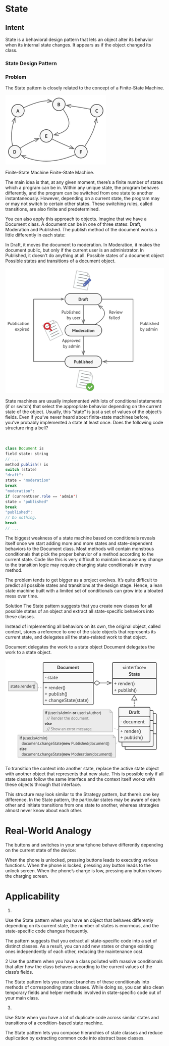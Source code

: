 # State
## Intent
State is a behavioral design pattern that lets an object alter its behavior when its internal state changes. It appears as if the object changed its class.

### State Design Pattern
### Problem
The State pattern is closely related to the concept of a Finite-State Machine.

![img.png](img.png)

Finite-State Machine
Finite-State Machine.

The main idea is that, at any given moment, there’s a finite number of states which a program can be in. Within any unique state, the program behaves differently, and the program can be switched from one state to another instantaneously. However, depending on a current state, the program may or may not switch to certain other states. These switching rules, called transitions, are also finite and predetermined.

You can also apply this approach to objects. Imagine that we have a Document class. A document can be in one of three states: Draft, Moderation and Published. The publish method of the document works a little differently in each state:

In Draft, it moves the document to moderation.
In Moderation, it makes the document public, but only if the current user is an administrator.
In Published, it doesn’t do anything at all.
Possible states of a document object
Possible states and transitions of a document object.

![img_1.png](img_1.png)

State machines are usually implemented with lots of conditional statements (if or switch) that select the appropriate behavior depending on the current state of the object. Usually, this “state” is just a set of values of the object’s fields. Even if you’ve never heard about finite-state machines before, you’ve probably implemented a state at least once. Does the following code structure ring a bell?

```java


class Document is
field state: string
// ...
method publish() is
switch (state)
"draft":
state = "moderation"
break
"moderation":
if (currentUser.role == 'admin')
state = "published"
break
"published":
// Do nothing.
break
// ...
```
The biggest weakness of a state machine based on conditionals reveals itself once we start adding more and more states and state-dependent behaviors to the Document class. Most methods will contain monstrous conditionals that pick the proper behavior of a method according to the current state. Code like this is very difficult to maintain because any change to the transition logic may require changing state conditionals in every method.

The problem tends to get bigger as a project evolves. It’s quite difficult to predict all possible states and transitions at the design stage. Hence, a lean state machine built with a limited set of conditionals can grow into a bloated mess over time.

Solution
The State pattern suggests that you create new classes for all possible states of an object and extract all state-specific behaviors into these classes.

Instead of implementing all behaviors on its own, the original object, called context, stores a reference to one of the state objects that represents its current state, and delegates all the state-related work to that object.

Document delegates the work to a state object
Document delegates the work to a state object.

![img_2.png](img_2.png)

To transition the context into another state, replace the active state object with another object that represents that new state. This is possible only if all state classes follow the same interface and the context itself works with these objects through that interface.

This structure may look similar to the Strategy pattern, but there’s one key difference. In the State pattern, the particular states may be aware of each other and initiate transitions from one state to another, whereas strategies almost never know about each other.

# Real-World Analogy
The buttons and switches in your smartphone behave differently depending on the current state of the device:

When the phone is unlocked, pressing buttons leads to executing various functions.
When the phone is locked, pressing any button leads to the unlock screen.
When the phone’s charge is low, pressing any button shows the charging screen.

# Applicability
1.
Use the State pattern when you have an object that behaves differently depending on its current state, the number of states is enormous, and the state-specific code changes frequently.

The pattern suggests that you extract all state-specific code into a set of distinct classes. As a result, you can add new states or change existing ones independently of each other, reducing the maintenance cost.
 
2
Use the pattern when you have a class polluted with massive conditionals that alter how the class behaves according to the current values of the class’s fields.

The State pattern lets you extract branches of these conditionals into methods of corresponding state classes. While doing so, you can also clean temporary fields and helper methods involved in state-specific code out of your main class.

3.
Use State
when you have a lot of duplicate code across similar states and transitions of a condition-based state machine.

The State pattern lets you compose hierarchies of state classes and reduce duplication by extracting common code into abstract base classes.